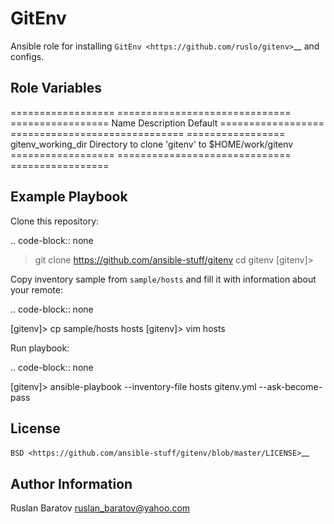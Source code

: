 GitEnv
======

Ansible role for installing `GitEnv <https://github.com/ruslo/gitenv>`__
and configs.

Role Variables
--------------

================== ============================== =================
Name               Description                    Default
================== ============================== =================
gitenv_working_dir Directory to clone 'gitenv' to $HOME/work/gitenv
================== ============================== =================

Example Playbook
----------------

Clone this repository:

.. code-block:: none

  > git clone https://github.com/ansible-stuff/gitenv
  > cd gitenv
  [gitenv]>

Copy inventory sample from ``sample/hosts`` and fill it with information about
your remote:

.. code-block:: none

  [gitenv]> cp sample/hosts hosts
  [gitenv]> vim hosts

Run playbook:

.. code-block:: none

  [gitenv]> ansible-playbook --inventory-file hosts gitenv.yml --ask-become-pass

License
-------

`BSD <https://github.com/ansible-stuff/gitenv/blob/master/LICENSE>`__

Author Information
------------------

Ruslan Baratov <ruslan_baratov@yahoo.com>
